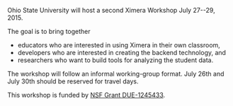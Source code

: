 Ohio State University will host a second Ximera Workshop July 27--29, 2015.

The goal is to bring together

- educators who are interested in using Ximera in their own classroom,
- developers who are interested in creating the backend technology, and
- researchers who want to build tools for analyzing the student data.

The workshop will follow an informal working-group format.  July 26th
and July 30th should be reserved for travel days.

This workshop is funded by
[NSF Grant DUE-1245433](http://www.nsf.gov/awardsearch/showAward?AWD_ID=1245433).


